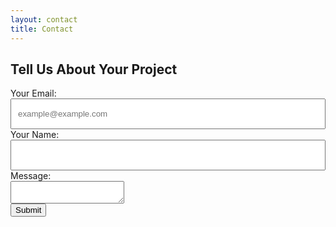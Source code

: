 ```yaml
---
layout: contact
title: Contact
---
```


<style>
  input {
    width: 100%;
    padding: 15px 10px; 
  }
</style>

## Tell Us About Your Project

<form accept-charset="UTF-8" action="https://formkeep.com/f/11be1a86b6d0" enctype="multipart/form-data" method="POST" target="_blank">
  <label for="email">Your Email:</label>
  <br>  
  <input type="email" name="email" placeholder="example@example.com">
  <br>
  <label for="name">Your Name:</label>
  <br>  
  <input type="text" name="name">
  <br>
  <label for="message">Message:</label>
  <br> 
  <textarea id="message"></textarea>
  <br>
  <input type="hidden" name="utf8" value="✓">
  <button type="submit">Submit</button>
</form>
